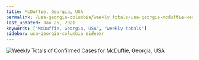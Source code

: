 ```yaml
---
title: McDuffie, Georgia, USA
permalink: /usa-georgia-columbia/weekly_totals/usa-georgia-mcduffie-weekly_totals.html
last_updated: Jan 25, 2021
keywords: ["McDuffie, Georgia, USA", "weekly totals"]
sidebar: usa-georgia-columbia_sidebar
---
```


![Weekly Totals of Confirmed Cases for McDuffie, Georgia, USA](/covid_tracker/images/graphs/usa-georgia-mcduffie-weekly_totals_graph.png)

